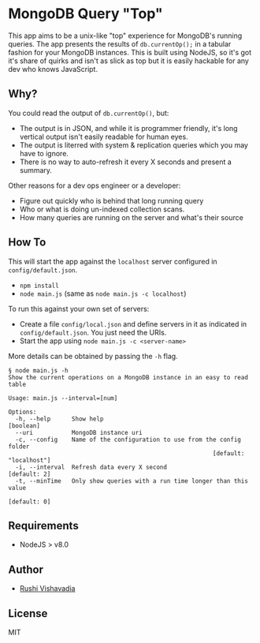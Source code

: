 # MongoDB Query "Top"

This app aims to be a unix-like "top" experience for MongoDB's running queries. The app presents the results of `db.currentOp();` in a tabular fashion for your MongoDB instances. This is built using NodeJS, so it's got it's share of quirks and isn't as slick as top but it is easily hackable for any dev who knows JavaScript.

## Why?

You could read the output of `db.currentOp()`, but:
* The output is in JSON, and while it is programmer friendly, it's long vertical output isn't easily readable for human eyes.
* The output is literred with system & replication queries which you may have to ignore. 
* There is no way to auto-refresh it every X seconds and present a summary.

Other reasons for a dev ops engineer or a developer:
* Figure out quickly who is behind that long running query
* Who or what is doing un-indexed collection scans.
* How many queries are running on the server and what's their source

## How To

This will start the app against the `localhost` server configured in `config/default.json`.
* `npm install`
* `node main.js` (same as `node main.js -c localhost`)

To run this against your own set of servers:
* Create a file `config/local.json` and define servers in it as indicated in `config/default.json`. You just need the URIs.
* Start the app using `node main.js -c <server-name>`

More details can be obtained by passing the `-h` flag. 
```
§ node main.js -h
Show the current operations on a MongoDB instance in an easy to read table

Usage: main.js --interval=[num]

Options:
  -h, --help      Show help                                            [boolean]
  --uri           MongoDB instance uri
  -c, --config    Name of the configuration to use from the config folder
                                                          [default: "localhost"]
  -i, --interval  Refresh data every X second                       [default: 2]
  -t, --minTime   Only show queries with a run time longer than this value
                                                                    [default: 0]
```

## Requirements

* NodeJS > v8.0

## Author

* [Rushi Vishavadia](https://github.com/rushi)

## License

MIT
